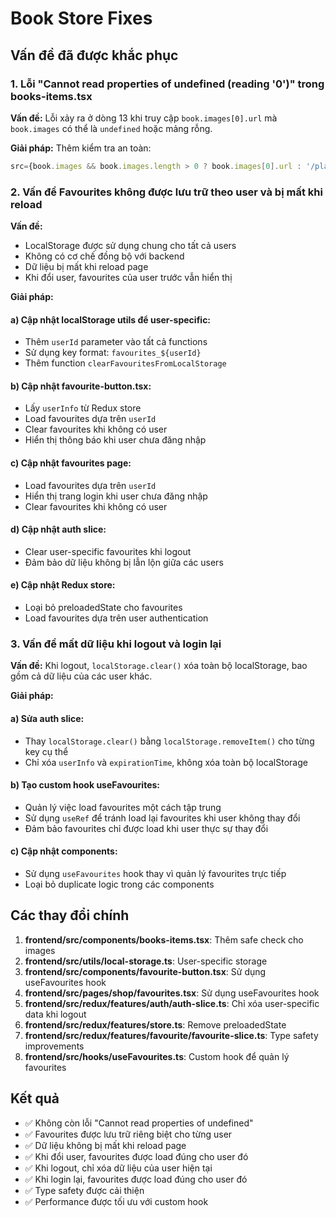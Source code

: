# Book Store Fixes

## Vấn đề đã được khắc phục

### 1. Lỗi "Cannot read properties of undefined (reading '0')" trong books-items.tsx

**Vấn đề:** Lỗi xảy ra ở dòng 13 khi truy cập `book.images[0].url` mà `book.images` có thể là `undefined` hoặc mảng rỗng.

**Giải pháp:** Thêm kiểm tra an toàn:
```typescript
src={book.images && book.images.length > 0 ? book.images[0].url : '/placeholder-book.jpg'}
```

### 2. Vấn đề Favourites không được lưu trữ theo user và bị mất khi reload

**Vấn đề:**
- LocalStorage được sử dụng chung cho tất cả users
- Không có cơ chế đồng bộ với backend
- Dữ liệu bị mất khi reload page
- Khi đổi user, favourites của user trước vẫn hiển thị

**Giải pháp:**

#### a) Cập nhật localStorage utils để user-specific:
- Thêm `userId` parameter vào tất cả functions
- Sử dụng key format: `favourites_${userId}`
- Thêm function `clearFavouritesFromLocalStorage`

#### b) Cập nhật favourite-button.tsx:
- Lấy `userInfo` từ Redux store
- Load favourites dựa trên `userId`
- Clear favourites khi không có user
- Hiển thị thông báo khi user chưa đăng nhập

#### c) Cập nhật favourites page:
- Load favourites dựa trên `userId`
- Hiển thị trang login khi user chưa đăng nhập
- Clear favourites khi không có user

#### d) Cập nhật auth slice:
- Clear user-specific favourites khi logout
- Đảm bảo dữ liệu không bị lẫn lộn giữa các users

#### e) Cập nhật Redux store:
- Loại bỏ preloadedState cho favourites
- Load favourites dựa trên user authentication

### 3. Vấn đề mất dữ liệu khi logout và login lại

**Vấn đề:** Khi logout, `localStorage.clear()` xóa toàn bộ localStorage, bao gồm cả dữ liệu của các user khác.

**Giải pháp:**

#### a) Sửa auth slice:
- Thay `localStorage.clear()` bằng `localStorage.removeItem()` cho từng key cụ thể
- Chỉ xóa `userInfo` và `expirationTime`, không xóa toàn bộ localStorage

#### b) Tạo custom hook useFavourites:
- Quản lý việc load favourites một cách tập trung
- Sử dụng `useRef` để tránh load lại favourites khi user không thay đổi
- Đảm bảo favourites chỉ được load khi user thực sự thay đổi

#### c) Cập nhật components:
- Sử dụng `useFavourites` hook thay vì quản lý favourites trực tiếp
- Loại bỏ duplicate logic trong các components

## Các thay đổi chính

1. **frontend/src/components/books-items.tsx**: Thêm safe check cho images
2. **frontend/src/utils/local-storage.ts**: User-specific storage
3. **frontend/src/components/favourite-button.tsx**: Sử dụng useFavourites hook
4. **frontend/src/pages/shop/favourites.tsx**: Sử dụng useFavourites hook
5. **frontend/src/redux/features/auth/auth-slice.ts**: Chỉ xóa user-specific data khi logout
6. **frontend/src/redux/features/store.ts**: Remove preloadedState
7. **frontend/src/redux/features/favourite/favourite-slice.ts**: Type safety improvements
8. **frontend/src/hooks/useFavourites.ts**: Custom hook để quản lý favourites

## Kết quả

- ✅ Không còn lỗi "Cannot read properties of undefined"
- ✅ Favourites được lưu trữ riêng biệt cho từng user
- ✅ Dữ liệu không bị mất khi reload page
- ✅ Khi đổi user, favourites được load đúng cho user đó
- ✅ Khi logout, chỉ xóa dữ liệu của user hiện tại
- ✅ Khi login lại, favourites được load đúng cho user đó
- ✅ Type safety được cải thiện
- ✅ Performance được tối ưu với custom hook 